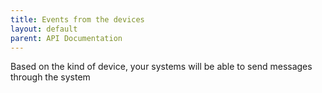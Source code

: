 ```yaml
---
title: Events from the devices
layout: default
parent: API Documentation
---
```


Based on the kind of device, your systems will be able to send messages through the system
